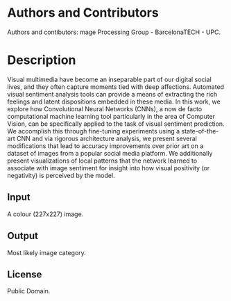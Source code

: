 # Authors and Contributors

Authors and contibutors: mage Processing Group - BarcelonaTECH - UPC.

# Description

Visual multimedia have become an inseparable part of our digital social lives, and they often capture moments tied with deep affections. Automated visual sentiment analysis tools can provide a means of extracting the rich feelings and latent dispositions embedded in these media. In this work, we explore how Convolutional Neural Networks (CNNs), a now de facto computational machine learning tool particularly in the area of Computer Vision, can be specifically applied to the task of visual sentiment prediction. We accomplish this through fine-tuning experiments using a state-of-the-art CNN and via rigorous architecture analysis, we present several modifications that lead to accuracy improvements over prior art on a dataset of images from a popular social media platform. We additionally present visualizations of local patterns that the network learned to associate with image sentiment for insight into how visual positivity (or negativity) is perceived by the model.

## Input

A colour (227x227) image.

## Output

Most likely image category.

## License

Public Domain.
